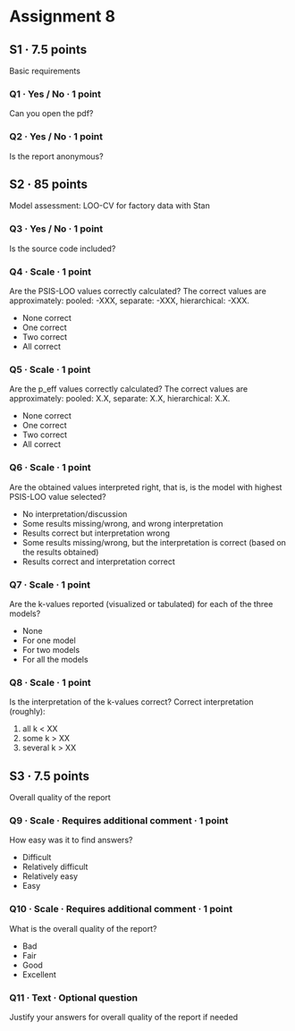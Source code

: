 # Assignment 8

## S1 · 7.5 points
Basic requirements


### Q1 · Yes / No · 1 point
Can you open the pdf?

### Q2 · Yes / No · 1 point
Is the report anonymous?


## S2 · 85 points
Model assessment: LOO-CV for factory data with Stan

### Q3 · Yes / No · 1 point
Is the source code included?

### Q4 · Scale · 1 point
Are the PSIS-LOO values correctly calculated? The correct values are approximately: pooled: -XXX, separate: -XXX, hierarchical: -XXX.

- None correct
- One correct
- Two correct
- All correct

### Q5 · Scale · 1 point
Are the p_eff values correctly calculated? The correct values are approximately: pooled: X.X, separate: X.X, hierarchical: X.X.

- None correct
- One correct
- Two correct
- All correct

### Q6 · Scale · 1 point
Are the obtained values interpreted right, that is, is the model with highest PSIS-LOO value selected?

- No interpretation/discussion
- Some results missing/wrong, and wrong interpretation
- Results correct but interpretation wrong
- Some results missing/wrong, but the interpretation is correct (based on the results obtained)
- Results correct and interpretation correct


### Q7 · Scale · 1 point
Are the k-values reported (visualized or tabulated) for each of the three models?

- None 
- For one model
- For two models
- For all the models

### Q8 · Scale · 1 point
Is the interpretation of the k-values correct? Correct interpretation (roughly): 
1) all k < XX
2) some k > XX
3) several k > XX


## S3 · 7.5 points
Overall quality of the report


### Q9 · Scale · Requires additional comment · 1 point
How easy was it to find answers?
- Difficult
- Relatively difficult
- Relatively easy
- Easy

### Q10 · Scale · Requires additional comment · 1 point
What is the overall quality of the report?

- Bad
- Fair
- Good
- Excellent

### Q11 · Text · Optional question
Justify your answers for overall quality of the report if needed



